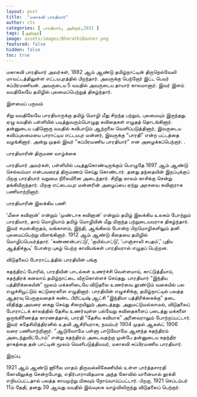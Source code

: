 ```yaml
---
layout: post
title:  "மகாகவி பாரதியார்"
author: cts
categories: [ பாரதியார், அறிஞர்,2021 ]
tags: [அறிஞர்]
image: assets/images/BharathiBanner.png
featured: false
hidden: false
toc: true
---
```


மகாகவி பாரதியார் அவர்கள், 1882 ஆம் ஆண்டு தமிழ்நாட்டின் திருநெல்வேலி மாவட்டத்திலுள்ள எட்டயபுரத்தில் பிறந்தார். அவருக்கு பெற்றோர் இட்ட பெயர் சுப்பிரமணியன். அவருடைய 5 வயதில் அவருடைய தாயார் காலமானார். இவர் இளம் வயதிலேயே தமிழில் புலமைப்பெற்றுத் திகழ்ந்தார்.

இளமைப் பருவம்

சிறு வயதிலேயே பாரதியாருக்கு தமிழ் மொழி மீது சிறந்த பற்றும், புலமையும் இருந்தது. ஏழு வயதில் பள்ளியில் படித்துவரும்பொழுது கவிதைகள் எழுதத் தொடங்கினார். தன்னுடைய பதினொரு வயதில் கவிபாடும் ஆற்றலை வெளிப்படுத்தினார், இவருடைய கவிப்புலமையை பாராட்டிய எட்டயபுர மன்னர், இவருக்கு “பாரதி” என்ற பட்டத்தை வழங்கினார். அன்று முதல் இவர் “சுப்பிரமணிய பாரதியார்” என அழைக்கப்பெற்றார்.    .

பாரதியாரின் திருமண வாழ்க்கை

பாரதியார் அவர்கள், பள்ளியில் படித்துகொண்டிருக்கும் பொழுதே 1897 ஆம் ஆண்டு செல்லம்மா என்பவரைத் திருமணம் செய்து கொண்டார். தனது தந்தையின் இறப்புக்குப் பிறகு பாரதியார் வறுமை நிலையினை அடைந்தார். சிறிது காலம் காசிக்கு சென்று தங்கியிருந்தார். பிறகு எட்டையபுர மன்னரின் அழைப்பை ஏற்று அரசவை கவிஞராக பணியாற்றினார்.

பாரதியாரின் இலக்கிய பணி

‘மீசை கவிஞன்’ என்றும் ‘முண்டாசு கவிஞன்’ என்றும் தமிழ் இலக்கிய உலகம் போற்றும் பாரதியார்,  தாய் மொழியாம் தமிழ் மொழியின் மீது மிகுந்த பற்றுடையவராக திகழ்ந்தார். இவர் சமஸ்கிருதம், வங்காளம், இந்தி, ஆங்கிலம் போன்ற பிறமொழிகளிலும் தனி புலமைப்பெற்று விளங்கினார். 1912 ஆம் ஆண்டு கீதையை தமிழில் மொழிப்பெயர்த்தார். ‘கண்ணன்பாட்டு’, ‘குயில்பாட்டு’, ‘பாஞ்சாலி சபதம்’,’ புதிய ஆத்திச்சூடி’ போன்ற புகழ் பெற்ற காவியங்கள் பாரதியரால் எழுதப் பெற்றன.

விடுதலைப் போராட்டத்தில் பாரதியின் பங்கு

சுதந்திரப் போரில், பாரதியின் பாடல்கள் உணர்ச்சி வெள்ளமாய், காட்டுத்தீயாய், சுதந்திரக் கனலாய் தமிழ்நாட்டை வீருகொள்ளச் செய்தது. பாரதியார் “இந்திய பத்திரிக்கையின்” மூலம் மக்களிடையே விடுதலை உணர்வை தூண்டும் வகையில் பல எழுச்சியூட்டும் கட்டுரைகளை எழுதினார். பாரதியின் எழுச்சிக்கு, தமிழ்நாட்டில் பலத்த ஆதரவு பெருகுவதைக் கண்ட பிரிட்டிஷ் ஆட்சி “இந்தியா பத்திரிக்கைக்கு” தடை விதித்து அவரை கைது செய்து சிறையிலும் அடைத்தது. அதுமட்டுமல்லாமல், விடுதலைப் போராட்டக் காலத்தில் தேசிய உணர்வுள்ள பல்வேறு கவிதைகளைப் படைத்து மக்களை ஒருங்கிணைத்த காரணத்தால், பாரதி “தேசிய கவியாக” அனைவராலும் போற்றப்பட்டார். இவர் சுதேசிமித்திரனில் உதவி ஆசிரியராக, நவம்பர் 1904 முதல் ஆகஸ்ட் 1906 வரை பணியாற்றினார். “ஆடுவோமே பள்ளு பாடுவோமே ஆனந்த சுதந்திரம் அடைந்துவிட்டோம்” என்று சுதந்திரம் அடைவதற்கு முன்பே தன்னுடைய சுதந்திர தாகத்தை தன் பாட்டின் மூலம் வெளிபடுத்தியவர், மகாகவி சுப்பிரமணிய பாரதியார்.

இறப்பு

 1921 ஆம் ஆண்டு ஜூலை மாதம் திருவல்லிகேணியில் உள்ள பார்த்தசாரதி கோவிலுக்கு சென்றபோது, எதிர்பாராவிதமாக அந்த கோவில் யானையால் தூக்கி எறியப்பட்டதால் பலத்த காயமுற்று மிகவும் நோய்வாய்ப்பட்டார். பிறகு, 1921 செப்டம்பர் 11ம் தேதி, தனது 39 ஆவது வயதில் இவ்வுலக வாழ்விலிருந்து விடுதலைப் பெற்றார்.
